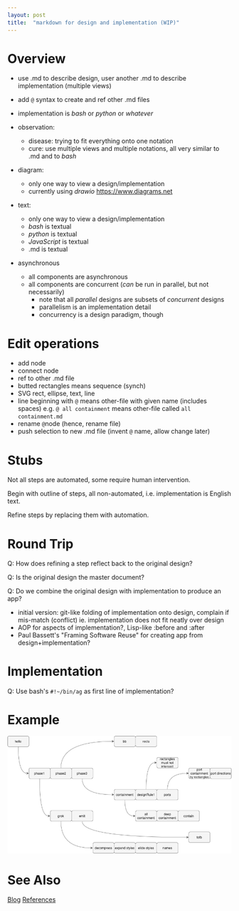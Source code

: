 ```yaml
---
layout: post
title:  "markdown for design and implementation (WIP)"
---
```


# Overview

- use .md to describe design, user another .md to describe implementation (multiple views)

- add `@` syntax to create and ref other .md files
- implementation is *bash* or *python* or *whatever*
- observation: 
  - disease: trying to fit everything onto one notation
  - cure: use multiple views and multiple notations, all very similar to .md and to *bash*
- diagram: 
  - only one way to view a design/implementation
  - currently using *drawio* https://www.diagrams.net
- text:
  - only one way to view a design/implementation
  - *bash* is textual
  - *python* is textual
  - *JavaScript* is textual
  - .md is textual
- asynchronous
  - all components are asynchronous 
  - all components are concurrent (*can* be run in parallel, but not necessarily)
    - note that all *parallel* designs are subsets of *concurrent* designs
    - parallelism is an implementation detail
    - concurrency is a design paradigm, though

# Edit operations

- add node
- connect node
- ref to other .md file
- butted rectangles means sequence (synch)
- SVG rect, ellipse, text, line
- line beginning with `@` means other-file with given name (includes spaces) e.g. `@ all containment` means other-file called `all containment.md`
- rename `@`node (hence, rename file)
- push selection to new .md file (invent `@` name, allow change later)

# Stubs

Not all steps are automated, some require human intervention.

Begin with outline of steps, all non-automated, i.e. implementation is English text.

Refine steps by replacing them with automation.

# Round Trip

Q: How does refining a step reflect back to the original design?

Q: Is the original design the master document?

Q: Do we combine the original design with implementation to produce an app?

- initial version: git-like folding of implementation onto design, complain if mis-match (conflict) ie. implementation does not fit neatly over design 
- AOP for aspects of implementation?, Lisp-like :before and :after
- Paul Bassett's "Framing Software Reuse" for creating app from design+implementation?

# Implementation

Q: Use bash's `#!~/bin/ag` as first line of implementation?

# Example

![2021-08-09-apps-hello mdd.png](https://github.com/guitarvydas/guitarvydas.github.io/blob/master/assets/2021-08-09-apps-hello%20mdd.png?raw=true)



# See Also

[Blog](https://guitarvydas.github.io)
[References](https://guitarvydas.github.io/2021/01/14/References.html)

<script src="https://utteranc.es/client.js" 
        repo="guitarvydas/guitarvydas.github.io" 
        issue-term="pathname" 
        theme="github-light" 
        crossorigin="anonymous" 
        async> 
</script> 
